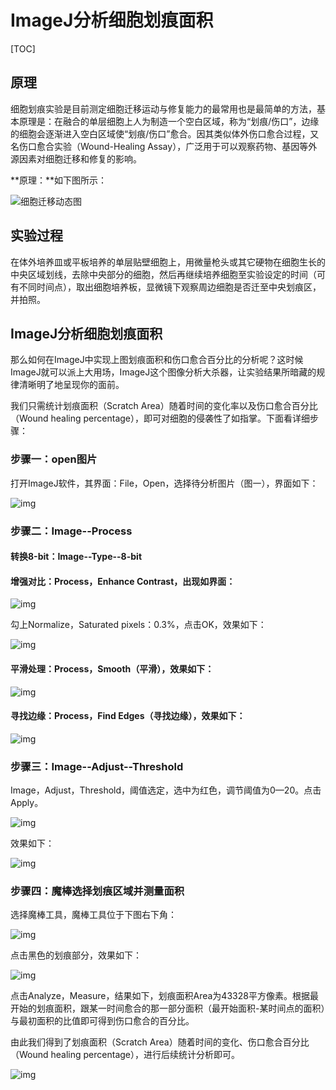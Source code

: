 # ImageJ分析细胞划痕面积

[TOC]

## 原理

细胞划痕实验是目前测定细胞迁移运动与修复能力的最常用也是最简单的方法，基本原理是：在融合的单层细胞上人为制造一个空白区域，称为“划痕/伤口”，边缘的细胞会逐渐进入空白区域使“划痕/伤口”愈合。因其类似体外伤口愈合过程，又名伤口愈合实验（Wound-Healing  Assay），广泛用于可以观察药物、基因等外源因素对细胞迁移和修复的影响。

 

**原理：**如下图所示：

![细胞迁移动态图](http://www.bio-review.com/wp-content/uploads/2018/10/1webp.gif)

## 实验过程

在体外培养皿或平板培养的单层贴壁细胞上，用微量枪头或其它硬物在细胞生长的中央区域划线，去除中央部分的细胞，然后再继续培养细胞至实验设定的时间（可有不同时间点），取出细胞培养板，显微镜下观察周边细胞是否迁至中央划痕区，并拍照。

## ImageJ分析细胞划痕面积

那么如何在ImageJ中实现上图划痕面积和伤口愈合百分比的分析呢？这时候ImageJ就可以派上大用场，ImageJ这个图像分析大杀器，让实验结果所暗藏的规律清晰明了地呈现你的面前。

 

我们只需统计划痕面积（Scratch Area）随着时间的变化率以及伤口愈合百分比（Wound healing percentage），即可对细胞的侵袭性了如指掌。下面看详细步骤：

### **步骤一**：open图片

打开ImageJ软件，其界面：File，Open，选择待分析图片（图一），界面如下：

![img](http://www.bio-review.com/wp-content/uploads/2018/10/3.webp_.jpg)

### **步骤二**：Image--Process

#### 转换8-bit：Image--Type--8-bit

#### 增强对比：Process，Enhance Contrast，出现如界面：

![img](http://www.bio-review.com/wp-content/uploads/2018/10/2.webp_.jpg)

勾上Normalize，Saturated pixels：0.3%，点击OK，效果如下：

![img](http://www.bio-review.com/wp-content/uploads/2018/10/3.webp_.jpg)

#### 平滑处理：Process，Smooth（平滑），效果如下：

![img](http://www.bio-review.com/wp-content/uploads/2018/10/4.webp_.jpg)

#### 寻找边缘：Process，Find Edges（寻找边缘），效果如下：

![img](http://www.bio-review.com/wp-content/uploads/2018/10/5.webp_.jpg)


### **步骤三**：Image--Adjust--Threshold

Image，Adjust，Threshold，阈值选定，选中为红色，调节阈值为0—20。点击Apply。

![img](http://www.bio-review.com/wp-content/uploads/2018/10/6.webp_.jpg)

效果如下：

![img](http://www.bio-review.com/wp-content/uploads/2018/10/7.webp_.jpg)

### **步骤四**：魔棒选择划痕区域并测量面积

选择魔棒工具，魔棒工具位于下图右下角：

![img](http://www.bio-review.com/wp-content/uploads/2018/10/8.webp_.jpg)

点击黑色的划痕部分，效果如下：

![img](http://www.bio-review.com/wp-content/uploads/2018/10/9.webp_.jpg)

点击Analyze，Measure，结果如下，划痕面积Area为43328平方像素。根据最开始的划痕面积，跟某一时间愈合的那一部分面积（最开始面积-某时间点的面积）与最初面积的比值即可得到伤口愈合的百分比。

由此我们得到了划痕面积（Scratch Area）随着时间的变化、伤口愈合百分比（Wound healing percentage），进行后续统计分析即可。

![img](http://www.bio-review.com/wp-content/uploads/2018/10/10.webp_.jpg)